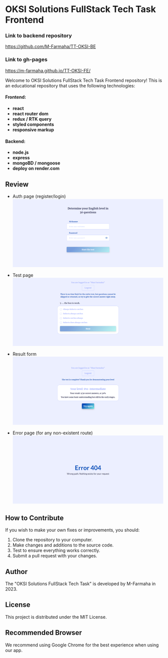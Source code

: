 # OKSI Solutions FullStack Tech Task Frontend

### Link to backend repository
https://github.com/M-Farmaha/TT-OKSI-BE

### Link to gh-pages
https://m-farmaha.github.io/TT-OKSI-FE/

Welcome to OKSI Solutions FullStack Tech Task Frontend repository!
This is an educational repository that uses the following technologies:
#### Frontend:
 - **react**
- **react router dom**
- **redux / RTK query**
- **styled components**
- **responsive markup**
#### Backend:
- **node.js**
- **express**
- **mongoBD / mongoose**
- **deploy on render.com**

## Review

- Auth page (register/login)
![Auth page](./screenshots/AuthPage.jpg)

- Test page
![Test page](./screenshots/TestPage.jpg)

- Result form
![Result form](./screenshots/ResultForm.jpg)

- Error page (for any non-existent route)
![ErrorPage](./screenshots/ErrorPage.jpg)

## How to Contribute

If you wish to make your own fixes or improvements, you should:

1. Clone the repository to your computer.
2. Make changes and additions to the source code.
3. Test to ensure everything works correctly.
4. Submit a pull request with your changes.

## Author

The "OKSI Solutions FullStack Tech Task" is developed by M-Farmaha in 2023.

## License

This project is distributed under the MIT License.

## Recommended Browser

We recommend using Google Chrome for the best experience when using our app.
